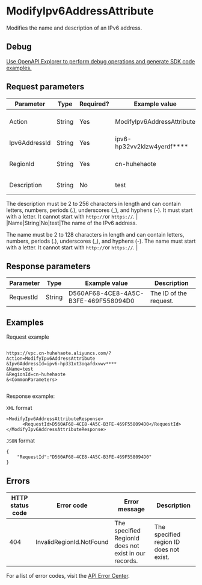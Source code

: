 # ModifyIpv6AddressAttribute

Modifies the name and description of an IPv6 address.

## Debug

[Use OpenAPI Explorer to perform debug operations and generate SDK code examples.](https://api.aliyun.com/#product=Vpc&api=ModifyIpv6AddressAttribute&type=RPC&version=2016-04-28)

## Request parameters

|Parameter|Type|Required?|Example value|Description|
|---------|----|---------|-------------|-----------|
|Action|String|Yes|ModifyIpv6AddressAttribute|The action to perform. Valid value: **ModifyIpv6AddressAttribute**. |
|Ipv6AddressId|String|Yes|ipv6-hp32vv2klzw4yerdf\*\*\*\*|The instance ID of the IPv6 address. |
|RegionId|String|Yes|cn-huhehaote|The region of the IPv6 address. To query the region ID, call [DescribeRegions](~~36063~~). |
|Description|String|No|test|The description of the IPv6 address.

 The description must be 2 to 256 characters in length and can contain letters, numbers, periods \(.\), underscores \(\_\), and hyphens \(-\). It must start with a letter. It cannot start with `http://`or `https://`. |
|Name|String|No|test|The name of the IPv6 address.

 The name must be 2 to 128 characters in length and can contain letters, numbers, periods \(.\), underscores \(\_\), and hyphens \(-\). The name must start with a letter. It cannot start with `http://`or `https://`. |

## Response parameters

|Parameter|Type|Example value|Description|
|---------|----|-------------|-----------|
|RequestId|String|D560AF68-4CE8-4A5C-B3FE-469F558094D0|The ID of the request. |

## Examples

Request example

```

https://vpc.cn-huhehaote.aliyuncs.com/?Action=ModifyIpv6AddressAttribute
&Ipv6AddressId=ipv6-hp331xt3oqafdxvwv****
&Name=test
&RegionId=cn-huhehaote
&<CommonParameters>


```

Response example:

`XML` format

```
<ModifyIpv6AddressAttributeResponse>
	  <RequestId>D560AF68-4CE8-4A5C-B3FE-469F558094D0</RequestId>
</ModifyIpv6AddressAttributeResponse>
```

`JSON` format

```
{
	"RequestId":"D560AF68-4CE8-4A5C-B3FE-469F558094D0"
}
```

## Errors

|HTTP status code|Error code|Error message|Description|
|----------------|----------|-------------|-----------|
|404|InvalidRegionId.NotFound|The specified RegionId does not exist in our records.|The specified region ID does not exist.|

For a list of error codes, visit the [API Error Center](https://error-center.alibabacloud.com/status/product/Vpc).

